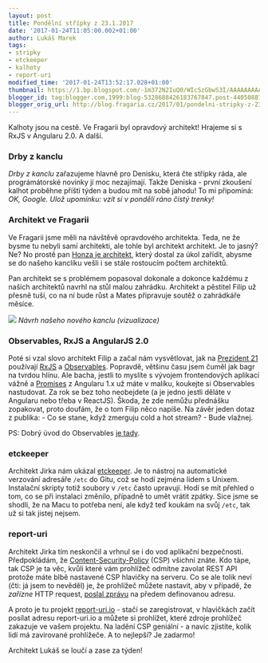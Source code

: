 ```yaml
---
layout: post
title: Pondělní střípky z 23.1.2017
date: '2017-01-24T11:05:00.002+01:00'
author: Lukáš Marek
tags:
- stripky
- etckeeper
- kalhoty
- report-uri
modified_time: '2017-01-24T13:52:17.028+01:00'
thumbnail: https://1.bp.blogspot.com/-1m372N2IuQ0/WIcSzGbwS3I/AAAAAAAAAy0/bZurnIWrbeslkr0s8CKcUyTGlLtwo2FaQCLcB/s72-c/hy99meknjhm-sandis-helvigs.jpg
blogger_id: tag:blogger.com,1999:blog-5328688426183767847.post-4405088734590585560
blogger_orig_url: http://blog.fragaria.cz/2017/01/pondelni-stripky-z-2312017.html
---
```


Kalhoty jsou na cestě. Ve Fragarii byl opravdový architekt\! Hrajeme si
s RxJS v Angularu 2.0. A další.

### Drby z kanclu

*Drby z kanclu* zařazujeme hlavně pro Denisku, která čte střípky ráda,
ale prográmátorské novinky jí moc nezajímají.
Takže Deniska - první zkoušení kalhot proběhne příští týden a budou mít
na sobě jahodu\! To mi připomíná: *OK, Google. Ulož upomínku: vzít si v
pondělí ráno čistý trenky\!*

### Architekt ve Fragarii

Ve Fragarii jsme měli na návštěvě opravdového architekta. Teda, ne že
bysme tu nebyli samí architekti, ale tohle byl architekt architekt. Je
to jasný?
Ne? No prostě pan [Honza je architekt](http://www.zalskyarchitekt.cz/),
který dostal za úkol zařídit, abysme se do našeho kanclíku vešli i se
stále rostoucím počtem architektů.

Pan architekt se s problémem popasoval dokonale a dokonce každému z
našich architektů navrhl na stůl malou zahrádku.
Architekt a pěstitel Filip už přesně tuší, co na ní bude růst a Mates
připravuje soutěž o zahrádkáře
měsíce.

[![](https://1.bp.blogspot.com/-1m372N2IuQ0/WIcSzGbwS3I/AAAAAAAAAy0/bZurnIWrbeslkr0s8CKcUyTGlLtwo2FaQCLcB/s400/hy99meknjhm-sandis-helvigs.jpg)](https://1.bp.blogspot.com/-1m372N2IuQ0/WIcSzGbwS3I/AAAAAAAAAy0/bZurnIWrbeslkr0s8CKcUyTGlLtwo2FaQCLcB/s1600/hy99meknjhm-sandis-helvigs.jpg)
*Návrh našeho nového kanclu (vizualizace)*

### Observables, RxJS a AngularJS 2.0

Poté si vzal slovo architekt Filip a začal nám vysvětlovat, jak na
[Prezident 21](https://www.prezident21.cz/candidates) používají
[RxJS](http://reactivex.io/rxjs/) a
[Observables](https://en.wikipedia.org/wiki/Observer_pattern).
Popravdě, většinu času jsem čuměl jak bagr na tvrdou hlínu. Ale bacha,
jestli to myslíte s vývojem frontendových aplikací vážně a
[Promises](https://docs.angularjs.org/api/ng/service/$q) z Angularu 1.x
už máte v malíku, koukejte si Observables nastudovat. Za rok se bez toho
neobejdete (a je jedno jestli děláte v Angularu nebo třeba v ReactJS).
Škoda, že zde nemůžu přednášku zopakovat, proto doufám, že o tom Filip
něco napíše. Na závěr jeden dotaz z publika:
\- Co se stane, když zmerguju cold a hot stream?
\- Bude vlažnej.

PS: Dobrý úvod do Observables [je
tady](http://blog.angular-university.io/functional-reactive-programming-for-angular-2-developers-rxjs-and-observables/).

### etckeeper

Architekt Jirka nám ukázal
[etckeeper](https://etckeeper.branchable.com/).
Je to nástroj na automatické verzování adresáře `/etc` do Gitu, což se
hodí zejména lidem s Unixem.
Instalační skripty totiž soubory v `/etc` často upravují. Hodí se mít
přehled o tom, co se při instalaci změnilo, případně to umět vrátit
zpátky.
Sice jsme se shodli, že na Macu to potřeba není, ale když teď koukám na
svůj `/etc`, tak už si tak jistej nejsem.

### report-uri

Architekt Jirka tím neskončil a vrhnul se i do vod aplikační
bezpečnosti. Předpokládám, že
[Content-Security-Policy](https://scotthelme.co.uk/content-security-policy-an-introduction/)
(CSP) všichni znáte. Kdo tápe, tak CSP je ta věc, kvůli které vám
prohlížeč odmítne zavolat REST API protože máte blbě nastavené CSP
hlavičky na serveru.
Co se ale tolik neví  (čti: já jsem to nevěděl) je, že prohlížeč můžete
nastavit, aby v případě, že *zařízne* HTTP request, [poslal
zprávu](https://developer.mozilla.org/en-US/docs/Web/HTTP/Headers/Content-Security-Policy/report-uri)
na předem definovanou adresu.

A proto je tu projekt [report-uri.io](https://report-uri.io/) - stačí se
zaregistrovat, v hlavičkách začít posílat adresu report-uri.io a můžete
si prohlížet, které zdroje prohlížeč zakazuje ve vašem projektu. Na
ladění CSP geniální - a navíc zjistíte, kolik lidí má zavirované
prohlížeče.
A to nejlepší? Je zadarmo\!

Architekt Lukáš se loučí a zase za týden\!
